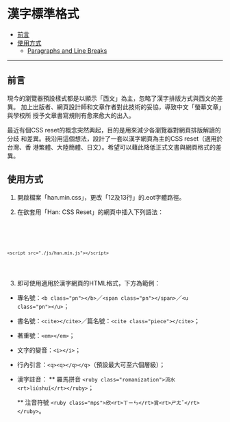 漢字標準格式
================

*   [前言](#qianyan)
*   [使用方式](#shiyong_fangshi)
    *   [Paragraphs and Line Breaks](#p)


* * *

<h2 id="qianyan">前言</h2>
現今的瀏覽器預設樣式都是以顯示「西文」為主，忽略了漢字排版方式與西文的差異。
加上出版者、網頁設計師和文章作者對此技術的妥協，導致中文「螢幕文章」與學校所
授予文章書寫規則有愈來愈大的出入。

最近有個CSS reset的概念突然興起，目的是用來減少各瀏覽器對網頁排版解讀的分歧
和差異。我沿用這個想法，設計了一套以漢字網頁為主的CSS reset（適用於台灣、香
港繁體、大陸簡體、日文）。希望可以藉此降低正式文書與網頁格式的差異。

<h2 id="shiyong_fangshi">使用方式</h2>

1. 開啟檔案「han.min.css」，更改「12及13行」的.eot字體路徑。


2. 在欲套用「Han: CSS Reset」的網頁中插入下列語法：
<pre><code>
    <link rel="stylesheet" media="all" href="./css/han.min.css">
    <script src="http://ajax.googleapis.com/ajax/libs/jquery/1.5/jquery.min.js"></script>
    <script src="./js/han.min.js"></script>
</code></pre>

3. 即可使用適用於漢字網頁的HTML格式，下方為範例：

  * 專名號：`<b class="pn"></b>`／`<span class="pn"></span>`／`<u class="pn"></u>`；
  * 書名號：`<cite></cite>`／篇名號：`<cite class="piece"></cite>`；
  * 著重號：`<em></em>`；
  * 文字的變音：`<i></i>`；
  * 行內引言：`<q><q></q></q>`（預設最大可至六個層級）；
  * 漢字註音：
    ** 羅馬拼音
    `<ruby class="romanization">流水<rt>liúshuĭ</rt></ruby>`；

    ** 注音符號
    `<ruby class="mps">欣<rt>ㄒㄧㄣ</rt>賞<rt>ㄕㄤˇ</rt></ruby>`。




